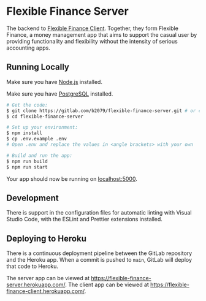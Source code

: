 # Flexible Finance Server

The backend to [Flexible Finance Client](https://gitlab.com/b2079/flexible-finance-client). Together, they form Flexible Finance, a money management app that aims to support the casual user by providing functionality and flexibility without the intensity of serious accounting apps.

## Running Locally

Make sure you have [Node.js](http://nodejs.org/) installed.

Make sure you have [PostgreSQL](https://www.postgresql.org/download/) installed.

```sh
# Get the code:
$ git clone https://gitlab.com/b2079/flexible-finance-server.git # or clone your own fork
$ cd flexible-finance-server

# Set up your environment:
$ npm install
$ cp .env.example .env
# Open .env and replace the values in <angle brackets> with your own

# Build and run the app:
$ npm run build
$ npm run start
```

Your app should now be running on [localhost:5000](http://localhost:5000/).

## Development

There is support in the configuration files for automatic linting with Visual Studio Code, with the ESLint and Prettier extensions installed.

## Deploying to Heroku

There is a continuous deployment pipeline between the GitLab repository and the Heroku app. When a commit is pushed to `main`, GitLab will deploy that code to Heroku.

The server app can be viewed at https://flexible-finance-server.herokuapp.com/. The client app can be viewed at https://flexible-finance-client.herokuapp.com/.
